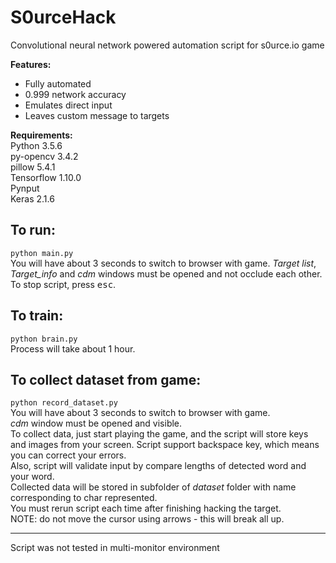 # **S0urceHack**


Convolutional neural network powered automation script for s0urce.io game

**Features:**
* Fully automated  
* 0.999 network accuracy  
* Emulates direct input  
* Leaves custom message to targets   

**Requirements:**  
Python 3.5.6  
py-opencv 3.4.2  
pillow 5.4.1  
Tensorflow 1.10.0  
Pynput  
Keras 2.1.6  

## To run:  
`python main.py`  
You will have about 3 seconds to switch to browser with game.
_Target list_, _Target_info_ and _cdm_ windows must be opened and not occlude each other.
To stop script, press <kbd>esc</kbd>.

## To train:  
`python brain.py`  
Process will take about 1 hour.

## To collect dataset from game:  
`python record_dataset.py`  
You will have about 3 seconds to switch to browser with game.  
_cdm_ window must be opened and visible.  
To collect data, just start playing the game, and the script will store keys and images from your screen.
Script support backspace key, which means you can correct your errors.  
Also, script will validate input by compare lengths of detected word and your word.  
Collected data will be stored in subfolder of _dataset_ folder with name corresponding to char represented.  
You must rerun script each time after finishing hacking the target.  
NOTE: do not move the cursor using arrows - this will break all up.
_ _ _
Script was not tested in multi-monitor environment
